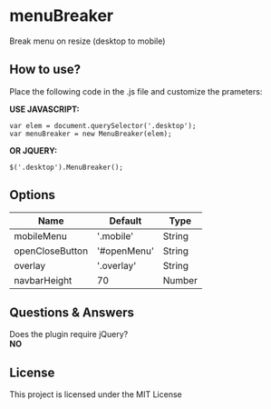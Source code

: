 # menuBreaker

Break menu on resize (desktop to mobile)

## How to use?

Place the following code in the .js file and customize the prameters:

**USE JAVASCRIPT:**

```
var elem = document.querySelector('.desktop');
var menuBreaker = new MenuBreaker(elem);
```

**OR JQUERY:**

```
$('.desktop').MenuBreaker();
```

## Options
|Name|Default|Type|
|-----|-----|----|
|mobileMenu|'.mobile'|String|
|openCloseButton|'#openMenu'|String|
|overlay|'.overlay'|String|
|navbarHeight|70|Number|

## Questions & Answers
Does the plugin require jQuery?   
**NO**

## License

This project is licensed under the MIT License
